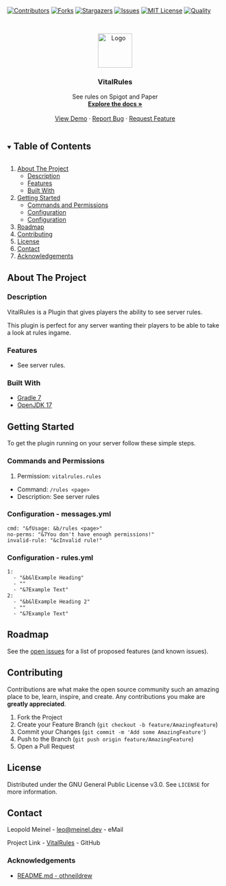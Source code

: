 <!-- PROJECT SHIELDS -->
[![Contributors][contributors-shield]][contributors-url]
[![Forks][forks-shield]][forks-url]
[![Stargazers][stars-shield]][stars-url]
[![Issues][issues-shield]][issues-url]
[![MIT License][license-shield]][license-url]
[![Quality][quality-shield]][quality-url]

<!-- PROJECT LOGO -->
<!--suppress ALL -->
<br />
<p align="center">
  <a href="https://github.com/LeoMeinel/VitalRules">
    <img src="images/logo.png" alt="Logo" width="80" height="80">
  </a>

<h3 align="center">VitalRules</h3>

  <p align="center">
    See rules on Spigot and Paper
    <br />
    <a href="https://github.com/LeoMeinel/VitalRules"><strong>Explore the docs »</strong></a>
    <br />
    <br />
    <a href="https://github.com/LeoMeinel/VitalRules">View Demo</a>
    ·
    <a href="https://github.com/LeoMeinel/VitalRules/issues">Report Bug</a>
    ·
    <a href="https://github.com/LeoMeinel/VitalRules/issues">Request Feature</a>
  </p>

<!-- TABLE OF CONTENTS -->
<details open="open">
  <summary><h2 style="display: inline-block">Table of Contents</h2></summary>
  <ol>
    <li>
      <a href="#about-the-project">About The Project</a>
      <ul>
        <li><a href="#description">Description</a></li>
        <li><a href="#features">Features</a></li>
        <li><a href="#built-with">Built With</a></li>
      </ul>
    </li>
    <li>
      <a href="#getting-started">Getting Started</a>
      <ul>
        <li><a href="#commands-and-permissions">Commands and Permissions</a></li>
        <li><a href="#configuration - messages.yml">Configuration</a></li>
		<li><a href="#configuration - rules.yml">Configuration</a></li>
      </ul>
    </li>
    <li><a href="#roadmap">Roadmap</a></li>
    <li><a href="#contributing">Contributing</a></li>
    <li><a href="#license">License</a></li>
    <li><a href="#contact">Contact</a></li>
    <li><a href="#acknowledgements">Acknowledgements</a></li>
  </ol>
</details>

<!-- ABOUT THE PROJECT -->

## About The Project

### Description

VitalRules is a Plugin that gives players the ability to see server rules.

This plugin is perfect for any server wanting their players to be able to take a look at rules ingame.

### Features

* See server rules.

### Built With

* [Gradle 7](https://docs.gradle.org/7.4/release-notes.html)
* [OpenJDK 17](https://openjdk.java.net/projects/jdk/17/)

<!-- GETTING STARTED -->

## Getting Started

To get the plugin running on your server follow these simple steps.

### Commands and Permissions

1. Permission: `vitalrules.rules`

* Command: `/rules <page>`
* Description: See server rules

### Configuration - messages.yml

```
cmd: "&fUsage: &b/rules <page>"
no-perms: "&7You don't have enough permissions!"
invalid-rule: "&cInvalid rule!"
```

### Configuration - rules.yml

```
1:
  - "&b&lExample Heading"
  - ""
  - "&7Example Text"
2:
  - "&b&lExample Heading 2"
  - ""
  - "&7Example Text"
```

<!-- ROADMAP -->

## Roadmap

See the [open issues](https://github.com/LeoMeinel/VitalRules/issues) for a list of proposed features (and known
issues).

<!-- CONTRIBUTING -->

## Contributing

Contributions are what make the open source community such an amazing place to be, learn, inspire, and create. Any
contributions you make are **greatly appreciated**.

1. Fork the Project
2. Create your Feature Branch (`git checkout -b feature/AmazingFeature`)
3. Commit your Changes (`git commit -m 'Add some AmazingFeature'`)
4. Push to the Branch (`git push origin feature/AmazingFeature`)
5. Open a Pull Request

<!-- LICENSE -->

## License

Distributed under the GNU General Public License v3.0. See `LICENSE` for more information.

<!-- CONTACT -->

## Contact

Leopold Meinel - [leo@meinel.dev](mailto:leo@meinel.dev) - eMail

Project Link - [VitalRules](https://github.com/LeoMeinel/VitalRules) - GitHub

<!-- ACKNOWLEDGEMENTS -->

### Acknowledgements

* [README.md - othneildrew](https://github.com/othneildrew/Best-README-Template)

<!-- MARKDOWN LINKS & IMAGES -->

[contributors-shield]: https://img.shields.io/github/contributors-anon/LeoMeinel/VitalRules?style=for-the-badge

[contributors-url]: https://github.com/LeoMeinel/VitalRules/graphs/contributors

[forks-shield]: https://img.shields.io/github/forks/LeoMeinel/VitalRules?label=Forks&style=for-the-badge

[forks-url]: https://github.com/LeoMeinel/VitalRules/network/members

[stars-shield]: https://img.shields.io/github/stars/LeoMeinel/VitalRules?style=for-the-badge

[stars-url]: https://github.com/LeoMeinel/VitalRules/stargazers

[issues-shield]: https://img.shields.io/github/issues/LeoMeinel/VitalRules?style=for-the-badge

[issues-url]: https://github.com/LeoMeinel/VitalRules/issues

[license-shield]: https://img.shields.io/github/license/LeoMeinel/VitalRules?style=for-the-badge

[license-url]: https://github.com/LeoMeinel/VitalRules/blob/main/LICENSE

[quality-shield]: https://img.shields.io/codefactor/grade/github/LeoMeinel/VitalRules?style=for-the-badge

[quality-url]: https://www.codefactor.io/repository/github/LeoMeinel/VitalRules
